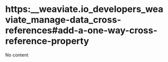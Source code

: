 # https:\_\_weaviate.io_developers_weaviate_manage-data_cross-references#add-a-one-way-cross-reference-property

No content

